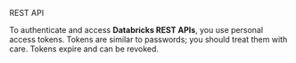 REST API

To authenticate and access **Databricks REST APIs**, you use personal access tokens. Tokens are similar to passwords; you should treat them with care. Tokens expire and can be revoked.